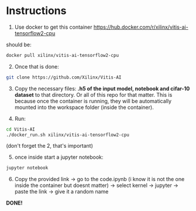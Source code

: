 # Instructions

1. Use docker to get this container https://hub.docker.com/r/xilinx/vitis-ai-tensorflow2-cpu 

should be:
```bash
docker pull xilinx/vitis-ai-tensorflow2-cpu
```


2. Once that is done:
```bash
git clone https://github.com/Xilinx/Vitis-AI
```


3. Copy the necessary files: **.h5 of the input model, notebook and cifar-10 dataset** to that directory. Or all of this repo for that matter. This is because once the container is running, they will be automatically mounted into the workspace folder (inside the container).


4. Run:
```bash
cd Vitis-AI
./docker_run.sh xilinx/vitis-ai-tensorflow2-cpu
```
(don't forget the 2, that's important)


5. once inside start a jupyter notebook:
```bash
jupyter notebook
```


6. Copy the provided link -> go to the code.ipynb (i know it is not the one inside the container but doesnt matter) -> select kernel -> jupyter -> paste the link -> give it a random name



**DONE!**